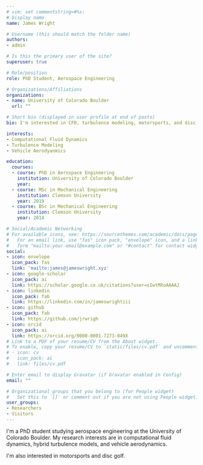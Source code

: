 ```yaml
---
# vim: set commentstring=#%s:
# Display name
name: James Wright

# Username (this should match the folder name)
authors:
- admin

# Is this the primary user of the site?
superuser: true

# Role/position
role: PhD Student, Aerospace Engineering 

# Organizations/Affiliations
organizations:
- name: University of Colorado Boulder
  url: ""

# Short bio (displayed in user profile at end of posts)
bio: I'm interested in CFD, turbulence modeling, motorsports, and disc golf.

interests:
- Computational Fluid Dynamics
- Turbulence Modeling
- Vehicle Aerodyanmics

education:
  courses:
  - course: PhD in Aerospace Engineering
    institution: University of Colorado Boulder
    year: 
  - course: MSc in Mechanical Engineering
    institution: Clemson University
    year: 2019
  - course: BSc in Mechanical Engineering
    institution: Clemson University
    year: 2014

# Social/Academic Networking
# For available icons, see: https://sourcethemes.com/academic/docs/page-builder/#icons
#   For an email link, use "fas" icon pack, "envelope" icon, and a link in the
#   form "mailto:your-email@example.com" or "#contact" for contact widget.
social:
- icon: envelope
  icon_pack: fas
  link: 'mailto:james@jameswright.xyz'  
- icon: google-scholar
  icon_pack: ai
  link: https://scholar.google.co.uk/citations?user=sIwtMXoAAAAJ
- icon: linkedin
  icon_pack: fab
  link: https://linkedin.com/in/jameswrightiii
- icon: github
  icon_pack: fab
  link: https://github.com/jrwrigh
- icon: orcid
  icon_pack: ai
  link: https://orcid.org/0000-0001-7273-049X
# Link to a PDF of your resume/CV from the About widget.
# To enable, copy your resume/CV to `static/files/cv.pdf` and uncomment the lines below.
# - icon: cv
#   icon_pack: ai
#   link: files/cv.pdf

# Enter email to display Gravatar (if Gravatar enabled in Config)
email: ""

# Organizational groups that you belong to (for People widget)
#   Set this to `[]` or comment out if you are not using People widget.
user_groups:
- Researchers
- Visitors
---
```


I'm a PhD student studying aerospace engineering at the University of Colorado
Boulder. My research interests are in computational fluid dynamics, hybrid
turbulence models, and vehicle aerodynamics.

I'm also interested in motorsports and disc golf.
